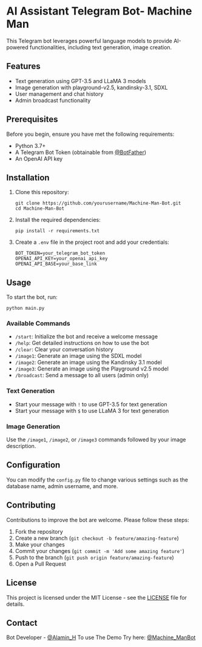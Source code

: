 
# AI Assistant Telegram Bot- Machine Man

This Telegram bot leverages powerful language models to provide AI-powered functionalities, including text generation, image creation.

## Features

- Text generation using GPT-3.5 and LLaMA 3 models
- Image generation with playground-v2.5, kandinsky-3.1, SDXL
- User management and chat history
- Admin broadcast functionality

## Prerequisites

Before you begin, ensure you have met the following requirements:

- Python 3.7+
- A Telegram Bot Token (obtainable from [@BotFather](https://t.me/BotFather))
- An OpenAI API key

## Installation

1. Clone this repository:
   ```
   git clone https://github.com/yourusername/Machine-Man-Bot.git
   cd Machine-Man-Bot
   ```

2. Install the required dependencies:
   ```
   pip install -r requirements.txt
   ```

3. Create a `.env` file in the project root and add your credentials:
   ```
   BOT_TOKEN=your_telegram_bot_token
   OPENAI_API_KEY=your_openai_api_key
   OPENAI_API_BASE=your_base_link
   ```

## Usage

To start the bot, run:

```
python main.py
```

### Available Commands

- `/start`: Initialize the bot and receive a welcome message
- `/help`: Get detailed instructions on how to use the bot
- `/clear`: Clear your conversation history
- `/image1`: Generate an image using the SDXL model
- `/image2`: Generate an image using the Kandinsky 3.1 model
- `/image3`: Generate an image using the Playground v2.5 model
- `/broadcast`: Send a message to all users (admin only)

### Text Generation

- Start your message with `!` to use GPT-3.5 for text generation
- Start your message with `$` to use LLaMA 3 for text generation

### Image Generation

Use the `/image1`, `/image2`, or `/image3` commands followed by your image description.

## Configuration

You can modify the `config.py` file to change various settings such as the database name, admin username, and more.

## Contributing

Contributions to improve the bot are welcome. Please follow these steps:

1. Fork the repository
2. Create a new branch (`git checkout -b feature/amazing-feature`)
3. Make your changes
4. Commit your changes (`git commit -m 'Add some amazing feature'`)
5. Push to the branch (`git push origin feature/amazing-feature`)
6. Open a Pull Request

## License

This project is licensed under the MIT License - see the [LICENSE](LICENSE) file for details.


## Contact

Bot Developer - [@Alamin_H](https://t.me/Alamin_H)
To use The Demo Try here: [@Machine_ManBot](https://t.me/Machine_ManBot)

